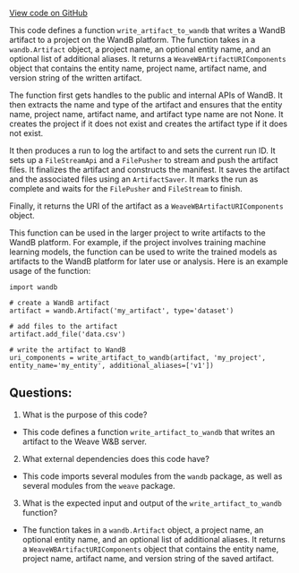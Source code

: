 [View code on GitHub](https://github.com/wandb/weave/weave/wandb_artifact_pusher.py)

This code defines a function `write_artifact_to_wandb` that writes a WandB artifact to a project on the WandB platform. The function takes in a `wandb.Artifact` object, a project name, an optional entity name, and an optional list of additional aliases. It returns a `WeaveWBArtifactURIComponents` object that contains the entity name, project name, artifact name, and version string of the written artifact.

The function first gets handles to the public and internal APIs of WandB. It then extracts the name and type of the artifact and ensures that the entity name, project name, artifact name, and artifact type name are not None. It creates the project if it does not exist and creates the artifact type if it does not exist.

It then produces a run to log the artifact to and sets the current run ID. It sets up a `FileStreamApi` and a `FilePusher` to stream and push the artifact files. It finalizes the artifact and constructs the manifest. It saves the artifact and the associated files using an `ArtifactSaver`. It marks the run as complete and waits for the `FilePusher` and `FileStream` to finish.

Finally, it returns the URI of the artifact as a `WeaveWBArtifactURIComponents` object.

This function can be used in the larger project to write artifacts to the WandB platform. For example, if the project involves training machine learning models, the function can be used to write the trained models as artifacts to the WandB platform for later use or analysis. Here is an example usage of the function:

```
import wandb

# create a WandB artifact
artifact = wandb.Artifact('my_artifact', type='dataset')

# add files to the artifact
artifact.add_file('data.csv')

# write the artifact to WandB
uri_components = write_artifact_to_wandb(artifact, 'my_project', entity_name='my_entity', additional_aliases=['v1'])
```
## Questions: 
 1. What is the purpose of this code?
- This code defines a function `write_artifact_to_wandb` that writes an artifact to the Weave W&B server.

2. What external dependencies does this code have?
- This code imports several modules from the `wandb` package, as well as several modules from the `weave` package.

3. What is the expected input and output of the `write_artifact_to_wandb` function?
- The function takes in a `wandb.Artifact` object, a project name, an optional entity name, and an optional list of additional aliases. It returns a `WeaveWBArtifactURIComponents` object that contains the entity name, project name, artifact name, and version string of the saved artifact.